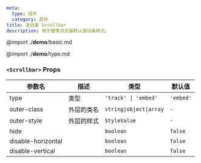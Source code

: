 ```yaml
meta:
  type: 组件
  category: 其他
title: 滚动条 Scrollbar
description: 用于替换浏览器默认滚动条样式。
```

@import ./**demo**/basic.md

@import ./**demo**/type.md

### `<Scrollbar>` Props

|参数名|描述|类型|默认值|
|---|---|---|---|
|type|类型|`'track' \| 'embed'`|`'embed'`|
|outer-class|外层的类名|`string\|object\|array`|`-`|
|outer-style|外层的样式|`StyleValue`|`-`|
|hide||`boolean`|`false`|
|disable-horizontal||`boolean`|`false`|
|disable-vertical||`boolean`|`false`|